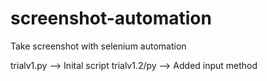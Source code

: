 # screenshot-automation
Take screenshot with selenium automation

trialv1.py --> Inital script
trialv1.2/py --> Added input method
